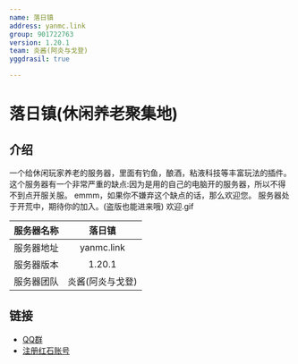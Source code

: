 ```yaml
---
name: 落日镇
address: yanmc.link
group: 901722763
version: 1.20.1
team: 炎酱(阿炎与戈登)
yggdrasil: true

---
```

# 落日镇(休闲养老聚集地)

## 介绍
 一个给休闲玩家养老的服务器，里面有钓鱼，酿酒，粘液科技等丰富玩法的插件。
 这个服务器有一个非常严重的缺点:因为是用的自己的电脑开的服务器，所以不得不到点开服关服。
 emmm，如果你不嫌弃这个缺点的话，那么欢迎您。
 服务器处于开荒中，期待你的加入。(盗版也能进来哦)
 欢迎.gif

| 服务器名称 | 落日镇 |
| :---: | :---: |
| 服务器地址 | yanmc.link |
| 服务器版本 | 1.20.1 |
| 服务器团队 | 炎酱(阿炎与戈登) |

## 链接

- [QQ群](https://qm.qq.com/cgi-bin/qm/qr?k=6oCMIGR872aVQno82eBU9jU8o5KtdBrv&jump_from=webapi&authKey=jjyNDRZcPNyCc9VaQ3R6VwFl0A42AaVLWb7lS5RfBGcSRkGcirQ7nMXqBeIpjaPh)
- [注册红石账号](https://mcskin.cn/register)
